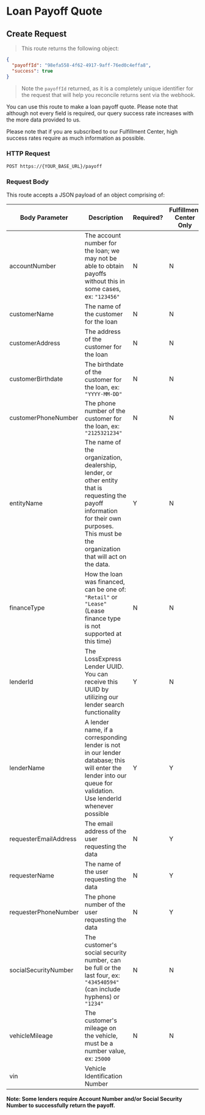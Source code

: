 # Loan Payoff Quote

## Create Request

> This route returns the following object:

```json
{
  "payoffId": "98efa558-4f62-4917-9aff-76ed0c4effa8",
  "success": true
}
```

> Note the `payoffId` returned, as it is a completely unique identifier for the request that will help you reconcile returns sent via the webhook.

You can use this route to make a loan payoff quote. Please note that although not every field is required, our query success rate increases with the more data provided to us.

Please note that if you are subscribed to our Fulfillment Center, high success rates require as much information as possible.

### HTTP Request

`POST https://{YOUR_BASE_URL}/payoff`

### Request Body

This route accepts a JSON payload of an object comprising of:

Body Parameter | Description                                                                                                                                                                                  | Required? | Fulfillment Center Only
-------------- |----------------------------------------------------------------------------------------------------------------------------------------------------------------------------------------------| --------- | -----------------------
accountNumber | The account number for the loan; we may not be able to obtain payoffs without this in some cases, ex: `"123456"`                                                                             | N | N
customerName | The name of the customer for the loan                                                                                                                                                        | N | N
customerAddress | The address of the customer for the loan                                                                                                                                                     | N | N
customerBirthdate | The birthdate of the customer for the loan, ex: `"YYYY-MM-DD"`                                                                                                                               | N | N
customerPhoneNumber | The phone number of the customer for the loan, ex: `"2125321234"`                                                                                                                            | N | N
entityName | The name of the organization, dealership, lender, or other entity that is requesting the payoff information for their own purposes. This must be the organization that will act on the data. | Y | N
financeType | How the loan was financed, can be one of: `"Retail"` or `"Lease"` (Lease finance type is not supported at this time)                                                                         | N | N
lenderId | The LossExpress Lender UUID. You can receive this UUID by utilizing our lender search functionality                                                                                          | Y | N
lenderName | A lender name, if a corresponding lender is not in our lender database; this will enter the lender into our queue for validation. Use lenderId whenever possible                             | Y | Y
requesterEmailAddress | The email address of the user requesting the data                                                                                                                                            | N | Y
requesterName | The name of the user requesting the data                                                                                                                                                     | N | Y
requesterPhoneNumber | The phone number of the user requesting the data                                                                                                                                             | N | Y
socialSecurityNumber | The customer's social security number, can be full or the last four, ex: `"434540594"` (can include hyphens) or `"1234"`                                                                     | N | N
vehicleMileage | The customer's mileage on the vehicle, must be a number value, ex: `25000`                                                                                                                   | N | N
vin | Vehicle Identification Number                                                                                                                                                                

**Note: Some lenders require Account Number and/or Social Security Number to successfully return the payoff.**
